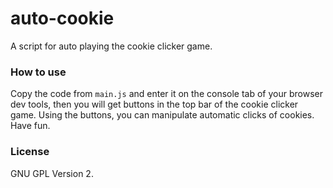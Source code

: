 # auto-cookie
A script for auto playing the cookie clicker game.

### How to use

Copy the code from `main.js` and enter it on the console tab of your browser dev tools, then you will get buttons in the top bar of the cookie clicker game. Using the buttons, you can manipulate automatic clicks of cookies. Have fun.

### License

GNU GPL Version 2.
